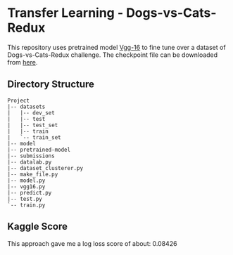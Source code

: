 # Transfer Learning - Dogs-vs-Cats-Redux
This repository uses pretrained model [Vgg-16](http://arxiv.org/abs/1409.1556.pdf) to fine tune over a dataset of Dogs-vs-Cats-Redux challenge. 
The checkpoint file can be downloaded from [here](http://download.tensorflow.org/models/vgg_16_2016_08_28.tar.gz).

## Directory Structure
```
Project
|-- datasets
|   |-- dev_set
|   |-- test
|   |-- test_set
|   |-- train
|   `-- train_set
|-- model
|-- pretrained-model
|-- submissions
|-- datalab.py
|-- dataset_clusterer.py
|-- make_file.py
|-- model.py
|-- vgg16.py
|-- predict.py
|-- test.py
`-- train.py
```

## Kaggle Score
This approach gave me a log loss score of about: 0.08426